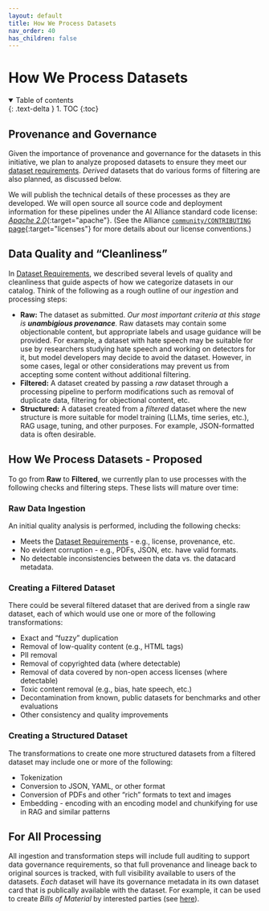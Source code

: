 ```yaml
---
layout: default
title: How We Process Datasets
nav_order: 40
has_children: false
---
```


# How We Process Datasets

<details open markdown="block">
  <summary>
    Table of contents
  </summary>
  {: .text-delta }
1. TOC
{:toc}
</details>

<!--
  Possible tools:
  1. Dolma Toolkit
  2. DPK
  3. Various "guardian" tools
-->

## Provenance and Governance

Given the importance of provenance and governance for the datasets in this initiative, we plan to analyze proposed datasets to ensure they meet our [dataset requirements]({{site.baseurl}}/dataset-requirements). _Derived_ datasets that do various forms of filtering are also planned, as discussed below.

We will publish the technical details of these processes as they are developed. We will open source all source code and deployment information for these pipelines under the AI Alliance standard code license: [_Apache 2.0_](https://spdx.org/licenses/Apache-2.0){:target="apache"}. (See the Alliance [`community/CONTRIBUTING` page](https://github.com/The-AI-Alliance/community/blob/main/CONTRIBUTING.md#licenses){:target="licenses"} for more details about our license conventions.)

## Data Quality and &ldquo;Cleanliness&rdquo;

In [Dataset Requirements]({{site.baseurl}}/dataset-requirements), we described several levels of quality and cleanliness that guide aspects of how we categorize datasets in our catalog. Think of the following as a rough outline of our _ingestion_ and processing steps:

* **Raw:** The dataset as submitted. _Our most important criteria at this stage is **unambigious provenance**._ Raw datasets may contain some objectionable content, but appropriate labels and usage guidance will be provided. For example, a dataset with hate speech may be suitable for use by researchers studying hate speech and working on detectors for it, but model developers may decide to avoid the dataset. However, in some cases, legal or other considerations may prevent us from accepting some content without additional filtering.
* **Filtered:** A dataset created by passing a _raw_ dataset through a processing pipeline to perform modifications such as removal of duplicate data, filtering for objectional content, etc.
* **Structured:** A dataset created from a _filtered_ dataset where the new structure is more suitable for model training (LLMs, time series, etc.), RAG usage, tuning, and other purposes. For example, JSON-formatted data is often desirable. 

## How We Process Datasets - Proposed

To go from **Raw** to **Filtered**, we currently plan to use processes with the following checks and filtering steps. These lists will mature over time:

### Raw Data Ingestion

An initial quality analysis is performed, including the following checks:

* Meets the [Dataset Requirements]({{site.baseurl}}/dataset-requirements) - e.g., license, provenance, etc.
* No evident corruption - e.g., PDFs, JSON, etc. have valid formats.
* No detectable inconsistencies between the data vs. the datacard metadata.

### Creating a Filtered Dataset 

There could be several filtered dataset that are derived from a single raw dataset, each of which would use one or more of the following transformations:

* Exact and &ldquo;fuzzy&rdquo; duplication
* Removal of low-quality content (e.g., HTML tags)
* PII removal
* Removal of copyrighted data (where detectable)
* Removal of data covered by non-open access licenses (where detectable)
* Toxic content removal (e.g., bias, hate speech, etc.)
* Decontamination from known, public datasets for benchmarks and other evaluations
* Other consistency and quality improvements

### Creating a Structured Dataset

The transformations to create one more structured datasets from a filtered dataset may include one or more of the following:

* Tokenization
* Conversion to JSON, YAML, or other format
* Conversion of PDFs and other &ldquo;rich&rdquo; formats to text and images
* Embedding - encoding with an encoding model and chunkifying for use in RAG and similar patterns

## For All Processing

All ingestion and transformation steps will include full auditing to support data governance requirements, so that full provenance and lineage back to original sources is tracked, with full visibility available to users of the datasets. _Each_ dataset will have its governance metadata in its own dataset card that is publically available with the dataset. For example, it can be used to create _Bills of Material_ by interested parties (see [here]({{site.baseurl}}/references/#ai-bom)).
